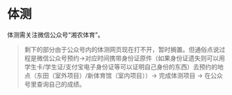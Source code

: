 # 体测

体测需关注微信公众号“湘农体育”。

> 剩下的部分由于公众号内的体测网页现在打不开，暂时搁置。但通俗点说过程是微信公众号预约->对应时间携带身份证原件（如果身份证遗失则可以用学生卡/学生证/支付宝电子身份证等可以证明自己身份的东西）去预约的地点（东田（室外项目）/新体育馆（室内项目））-> 完成体测项目 -> 在公众号里查询自己的成绩。